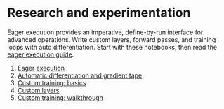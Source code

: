 # Research and experimentation

Eager execution provides an imperative, define-by-run interface for advanced
operations. Write custom layers, forward passes, and training loops with
auto&nbsp;differentiation. Start with these notebooks, then read the
[eager execution guide](../../guide/eager.ipynb).

1. [Eager execution](eager_basics.ipynb)
2. [Automatic differentiation and gradient tape](automatic_differentiation.ipynb)
3. [Custom training: basics](custom_training.ipynb)
4. [Custom layers](custom_layers.ipynb)
5. [Custom training: walkthrough](custom_training_walkthrough.ipynb)

